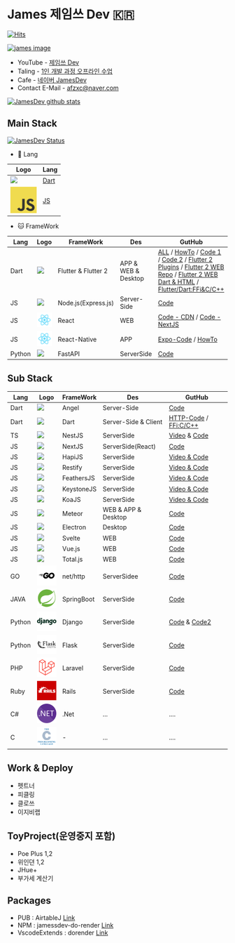 # James 제임쓰 Dev :kr:

[![Hits](https://hits.seeyoufarm.com/api/count/incr/badge.svg?url=https%3A%2F%2Fgithub.com%2Fdoyle-flutter&count_bg=%2379C83D&title_bg=%23555555&icon=&icon_color=%23E7E7E7&title=hits&edge_flat=false)](https://hits.seeyoufarm.com)

<a href="https://www.youtube.com/channel/UCjpik_Cbt0SeE5kBzao4nqg"><img src="https://raw.githubusercontent.com/doyle-flutter/Recipe/master/2019-11-21.webp" width="200px" alt="james image"></a> 
- YouTube - [제임쓰 Dev](https://www.youtube.com/channel/UCjpik_Cbt0SeE5kBzao4nqg)
- Taling - [1인 개발 과정 오프라인 수업](https://taling.me/Talent/Detail/10726)
- Cafe - [네이버 JamesDev](https://cafe.naver.com/flutterjames)
- Contact E-Mail - afzxc@naver.com

[![JamesDev github stats](https://github-readme-stats.vercel.app/api?username=doyle-flutter)](https://github.com/doyle-flutter?tab=repositories)  

## Main Stack

[![JamesDev Status](https://github-readme-stats.vercel.app/api/top-langs/?username=doyle-flutter&layout=compact)](https://github.com/doyle-flutter?tab=repositories)

- :dog: Lang

Logo | Lang
------------ | -------------
<img src="https://avatars1.githubusercontent.com/u/1609975?s=200&v=4" width="60px"/> | [Dart](https://github.com/doyle-flutter/basicDart)
<img src="https://raw.githubusercontent.com/github/explore/80688e429a7d4ef2fca1e82350fe8e3517d3494d/topics/javascript/javascript.png" width="60px" /> | [JS](https://github.com/doyle-flutter/basicJavascript) 

- :cat: FrameWork  

Lang | Logo | FrameWork | Des | GutHub
------------ | ------------- |------------- | ------------- | ------------- 
Dart | <img src="https://flutter.dev/assets/flutter-lockup-1caf6476beed76adec3c477586da54de6b552b2f42108ec5bc68dc63bae2df75.png" width="50px" /> | Flutter & Flutter 2 | APP & WEB & Desktop | [ALL](https://github.com/doyle-flutter/flutterPlatformAll) / [HowTo](https://github.com/doyle-flutter/flutterHowTo) / [Code 1](https://github.com/doyle-flutter/basicflutter) / [Code 2](https://github.com/doyle-flutter/Recipe) / [Flutter 2 Plugins](https://github.com/doyle-flutter/Flutter2CommunityPlusPluginsExample) / [Flutter 2 WEB Repo](https://github.com/doyle-flutter/Flutter2WebApplone2) / [Flutter 2 WEB Dart & HTML](https://github.com/doyle-flutter/flutter2WebHTMLDart#flutter-2-web--darthtml) / [Flutter/Dart:FFi&C/C++](https://github.com/doyle-flutter/cFlutterFFi)
JS | <img src="https://camo.githubusercontent.com/0566752248b4b31b2c4bdc583404e41066bd0b6726f310b73e1140deefcc31ac/68747470733a2f2f692e636c6f756475702e636f6d2f7a6659366c4c376546612d3330303078333030302e706e67" width="50px" /> | Node.js(Express.js) | Server-Side | [Code](https://github.com/doyle-flutter/basicexpress)
JS | <img src="https://raw.githubusercontent.com/github/explore/80688e429a7d4ef2fca1e82350fe8e3517d3494d/topics/react/react.png" width="50px" /> | React | WEB | [Code - CDN](https://github.com/doyle-flutter/basicReact) / [Code - NextJS](https://github.com/doyle-flutter/NodeJsExpressNextJsReact)
JS | <img src="https://raw.githubusercontent.com/github/explore/80688e429a7d4ef2fca1e82350fe8e3517d3494d/topics/react-native/react-native.png" width="50px" /> | React-Native | APP | [Expo-Code](https://github.com/doyle-flutter/basicReactNative) / [HowTo](https://github.com/doyle-flutter/reactNativeHowTo)
Python | <img src="https://camo.githubusercontent.com/86d9ca3437f5034da052cf0fd398299292aab0e4479b58c20f2fc37dd8ccbe05/68747470733a2f2f666173746170692e7469616e676f6c6f2e636f6d2f696d672f6c6f676f2d6d617267696e2f6c6f676f2d7465616c2e706e67" width="60px" /> | FastAPI | ServerSide | [Code](https://github.com/doyle-flutter/docFastApi)

## Sub Stack
Lang | Logo | FrameWork | Des | GutHub
------------ | ------------- |------------- | ------------- |-------------
Dart | <img src="https://camo.githubusercontent.com/55acfd27b4476324f689df7df07599bd0a99ece969e9a89f159debba09a5380b/68747470733a2f2f616e67656c2d646172742e6769746875622e696f2f6173736574732f696d616765732f6c6f676f2e706e67" width="50px" /> | Angel | Server-Side | [Code](https://github.com/doyle-flutter/Recipe)
Dart | <img src="https://avatars1.githubusercontent.com/u/1609975?s=200&v=4" width="50px"/> | Dart | Server-Side & Client | [HTTP-Code](https://github.com/doyle-flutter/dartHTTPServer) / [FFi:C/C++](https://github.com/doyle-flutter/cDartFFI)
TS | <img src="https://mir-s3-cdn-cf.behance.net/project_modules/1400/fecece74182713.5c254609b1588.png" width="50px" /> | NestJS | ServerSide | [Video](https://youtube.com/playlist?list=PLIKnSA4GMR4OVx_zyegG2kYUpwrIBaeZY) & [Code](https://github.com/doyle-flutter/nestJsTs)
JS | <img src="https://media.vlpt.us/images/ansrjsdn/post/13d817e7-f5d7-4ca3-ae7c-14283a2a2cec/nextjs.png" width="50px" /> | NextJS | ServerSide(React) | [Code](https://github.com/doyle-flutter/nextJsReact)
JS | <img src="https://pbs.twimg.com/media/D3nL4CfUUAASPQ-?format=jpg&name=medium" width="50px" /> | HapiJS | ServerSide | [Video & Code](https://youtube.com/playlist?list=PLIKnSA4GMR4MHTX8lUnxrYdTo52yEq-Ly)
JS | <img src="https://img1.daumcdn.net/thumb/R1280x0/?scode=mtistory2&fname=http%3A%2F%2Fcfile28.uf.tistory.com%2Fimage%2F22477C33596715BF1C926B" width="50px" /> | Restify | ServerSide | [Video & Code](https://youtube.com/playlist?list=PLIKnSA4GMR4MHTX8lUnxrYdTo52yEq-Ly)
JS | <img src="https://miro.medium.com/max/742/1*2TDREss7Pa_F5Z6CsHeD_w.jpeg" width="50px" /> | FeathersJS | ServerSide | [Video & Code](https://youtube.com/playlist?list=PLIKnSA4GMR4MHTX8lUnxrYdTo52yEq-Ly)
JS | <img src="https://seeklogo.com/images/K/keystonejs-logo-C77FDB0662-seeklogo.com.png" width="50px" /> | KeystoneJS | ServerSide | [Video & Code](https://youtube.com/playlist?list=PLIKnSA4GMR4MHTX8lUnxrYdTo52yEq-Ly)
JS | <img src="https://blog.kakaocdn.net/dn/b2LBzv/btqI4TqaMO3/vtlXc2ZRSp8Wkz7Qi7MiiK/img.jpg" width="50px" /> | KoaJS | ServerSide | [Video & Code](https://youtube.com/playlist?list=PLIKnSA4GMR4MHTX8lUnxrYdTo52yEq-Ly)
JS | <img src="https://user-images.githubusercontent.com/841294/26841702-0902bbee-4af3-11e7-9805-0618da66a246.png" width="50px" /> | Meteor | WEB & APP & Desktop | [Code](https://github.com/doyle-flutter/basicMeteor)
JS | <img src="https://camo.githubusercontent.com/2ef2a441f9eaa1aca489796981cfa851d9388e08209b08e57526a06b4e604a57/68747470733a2f2f656c656374726f6e6a732e6f72672f696d616765732f656c656374726f6e2d6c6f676f2e737667" width="50px" /> | Electron | Desktop | [Code](https://github.com/doyle-flutter/myElectron)
JS | <img src="https://svelte.dev/svelte-logo-horizontal.svg" width="50px" /> | Svelte | WEB | [Code](https://github.com/doyle-flutter/basicSvelte)
JS | <img src="https://camo.githubusercontent.com/c8f91d18976e27123643a926a2588b8d931a0292fd0b6532c3155379e8591629/68747470733a2f2f7675656a732e6f72672f696d616765732f6c6f676f2e706e67" width="50px" /> | Vue.js | WEB | [Code](https://github.com/doyle-flutter/basicVue)
JS | <img src="https://avatars0.githubusercontent.com/u/6499216?s=460&u=74494dd41aa9e1457c966d5f3186af45817389e0&v=4" width="50px" /> | Total.js | WEB | [Code](https://github.com/doyle-flutter/basicTotal.js)
GO | <img src="https://raw.githubusercontent.com/github/explore/80688e429a7d4ef2fca1e82350fe8e3517d3494d/topics/go/go.png" width="50px" /> | net/http | ServerSidee | [Code](https://github.com/doyle-flutter/basicGo)
JAVA | <img src="https://raw.githubusercontent.com/github/explore/80688e429a7d4ef2fca1e82350fe8e3517d3494d/topics/spring-boot/spring-boot.png" width="50px" /> | SpringBoot | ServerSide | [Code](https://github.com/doyle-flutter/springBoot)
Python | <img src="https://raw.githubusercontent.com/github/explore/80688e429a7d4ef2fca1e82350fe8e3517d3494d/topics/django/django.png" width="50px" /> | Django | ServerSide | [Code](https://github.com/doyle-flutter/basicDjangoPython) & [Code2](https://github.com/doyle-flutter/djangoStartApp)
Python | <img src="https://raw.githubusercontent.com/github/explore/80688e429a7d4ef2fca1e82350fe8e3517d3494d/topics/flask/flask.png" width="50px" /> | Flask | ServerSide | [Code](https://github.com/doyle-flutter/jamesPythonFlaskBackEnd)
PHP | <img src="https://raw.githubusercontent.com/github/explore/56a826d05cf762b2b50ecbe7d492a839b04f3fbf/topics/laravel/laravel.png" width="50px" /> | Laravel | ServerSide | [Code](https://github.com/doyle-flutter/basicPhpLaravel/tree/master/mylrv)
Ruby | <img src="https://raw.githubusercontent.com/github/explore/80688e429a7d4ef2fca1e82350fe8e3517d3494d/topics/rails/rails.png" width="50px" /> | Rails | ServerSide | [Code](https://github.com/doyle-flutter/docRails)
C# | <img src="https://raw.githubusercontent.com/github/explore/93d8a67084f94b2a444e510199a6e7622e5b09a3/topics/dotnet/dotnet.png" width="50px" /> | .Net | ... |  ....
C | <img src="https://raw.githubusercontent.com/github/explore/80688e429a7d4ef2fca1e82350fe8e3517d3494d/topics/c/c.png" width="50px" /> | - | ... |  ....

## Work & Deploy
- 펫트너
- 피클링
- 클로쓰
- 이지비랩

## ToyProject(운영중지 포함)
- Poe Plus 1,2
- 위인뎐 1,2
- JHue+
- 부가세 계산기

## Packages 
- PUB : AirtableJ [Link](https://pub.dev/packages/airtablej)
- NPM : jamessdev-do-render [Link](https://www.npmjs.com/package/jamessdev-do-render)
- VscodeExtends : dorender [Link](https://marketplace.visualstudio.com/items?itemName=jamessdev.dorender)

